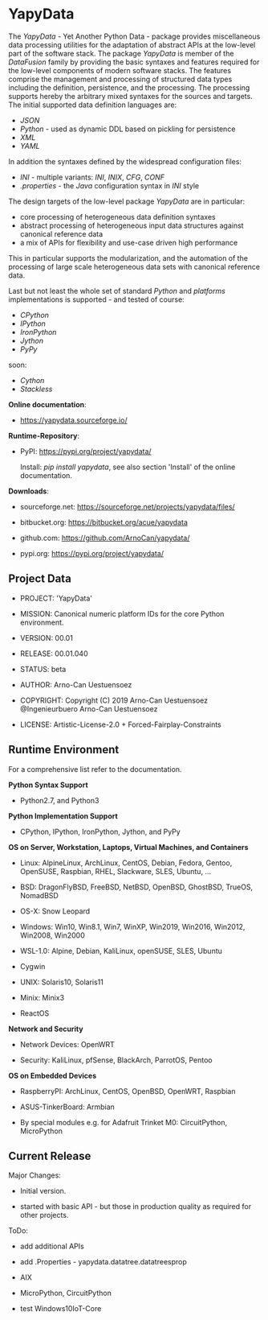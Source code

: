 YapyData
=========

The *YapyData* - Yet Another Python Data - package provides miscellaneous data processing utilities
for the adaptation of abstract APIs at the low-level part of the software stack.
The package *YapyData* is member of the *DataFusion* family by providing the basic 
syntaxes and features required for the low-level components of modern software stacks.
The features comprise the management and processing of structured data types including the definition,
persistence, and the processing. The processing supports hereby the arbitrary mixed syntaxes for the
sources and targets.
The initial supported data definition languages are:

* *JSON*
* *Python* - used as dynamic DDL based on pickling for persistence
* *XML*
* *YAML*

In addition the syntaxes defined by the widespread configuration files:

* *INI* - multiple variants: *INI*, *INIX*, *CFG*, *CONF*
* *.properties* - the *Java* configuration syntax in *INI* style

The design targets of the low-level package *YapyData* are in particular:

* core processing of heterogeneous data definition syntaxes
* abstract processing of heterogeneous input data structures against canonical reference data
* a mix of APIs for flexibility and use-case driven high performance 

This in particular supports the modularization, and the automation of the processing of
large scale heterogeneous data sets with canonical reference data.

Last but not least the whole set of standard *Python* and *platforms* implementations is supported - and tested of course:

* *CPython*
* *IPython*
* *IronPython*
* *Jython*
* *PyPy*

soon:

* *Cython*
* *Stackless*


**Online documentation**:

* https://yapydata.sourceforge.io/


**Runtime-Repository**:

* PyPI: https://pypi.org/project/yapydata/

  Install: *pip install yapydata*, see also section 'Install' of the online documentation.


**Downloads**:

* sourceforge.net: https://sourceforge.net/projects/yapydata/files/

* bitbucket.org: https://bitbucket.org/acue/yapydata

* github.com: https://github.com/ArnoCan/yapydata/

* pypi.org: https://pypi.org/project/yapydata/


Project Data
------------

* PROJECT: 'YapyData'

* MISSION: Canonical numeric platform IDs for the core Python environment.

* VERSION: 00.01

* RELEASE: 00.01.040

* STATUS: beta

* AUTHOR: Arno-Can Uestuensoez

* COPYRIGHT: Copyright (C) 2019 Arno-Can Uestuensoez @Ingenieurbuero Arno-Can Uestuensoez

* LICENSE: Artistic-License-2.0 + Forced-Fairplay-Constraints

Runtime Environment
-------------------
For a comprehensive list refer to the documentation.

**Python Syntax Support**

*  Python2.7, and Python3

**Python Implementation Support**

*  CPython, IPython, IronPython, Jython, and PyPy

**OS on Server, Workstation, Laptops, Virtual Machines, and Containers**

* Linux: AlpineLinux, ArchLinux, CentOS, Debian, Fedora, Gentoo, OpenSUSE, Raspbian, RHEL, Slackware, SLES, Ubuntu, ...  

* BSD: DragonFlyBSD, FreeBSD, NetBSD, OpenBSD, GhostBSD, TrueOS, NomadBSD

* OS-X: Snow Leopard

* Windows: Win10, Win8.1, Win7, WinXP, Win2019, Win2016, Win2012, Win2008, Win2000

* WSL-1.0: Alpine, Debian, KaliLinux, openSUSE, SLES, Ubuntu

* Cygwin

* UNIX: Solaris10, Solaris11

* Minix: Minix3

* ReactOS

**Network and Security**

* Network Devices: OpenWRT

* Security: KaliLinux, pfSense, BlackArch, ParrotOS, Pentoo

**OS on Embedded Devices**

* RaspberryPI: ArchLinux, CentOS, OpenBSD, OpenWRT, Raspbian

* ASUS-TinkerBoard: Armbian

* By special modules e.g. for Adafruit Trinket M0: CircuitPython, MicroPython

Current Release
---------------

Major Changes:

* Initial version.

* started with basic API - but those in production quality as required for other projects.

ToDo:

* add additional APIs

* add .Properties - yapydata.datatree.datatreesprop

* AIX

* MicroPython, CircuitPython

* test Windows10IoT-Core

